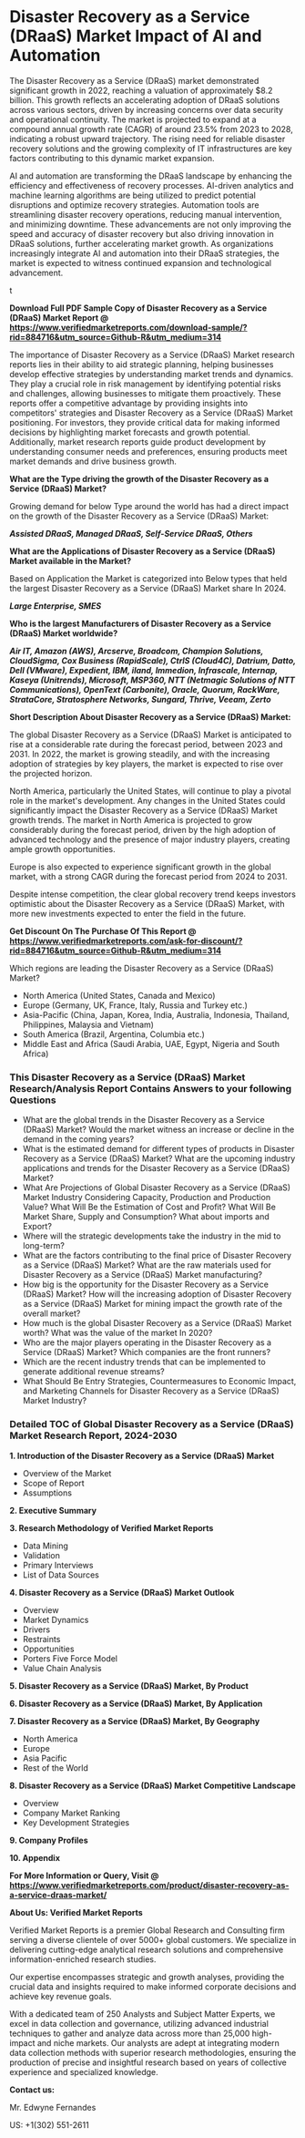 <meta name="title" content="Global Disaster Recovery as a Service (DRaaS) Market Impact of AI and Automation"><meta name="description" content="The Disaster Recovery as a Service (DRaaS) market demonstrated significant growth in 2022, reaching a valuation of approximately $8.2 billion. This growth reflects an "><meta name="title" content="Disaster Recovery as a Service (DRaaS) Market Size, Share, Scope, Trends, Growth, Opportunities, Analysis, Forecast"><h1>Disaster Recovery as a Service (DRaaS) Market Impact of AI and Automation</h1><p>The Disaster Recovery as a Service (DRaaS) market demonstrated significant growth in 2022, reaching a valuation of approximately $8.2 billion. This growth reflects an accelerating adoption of DRaaS solutions across various sectors, driven by increasing concerns over data security and operational continuity. The market is projected to expand at a compound annual growth rate (CAGR) of around 23.5% from 2023 to 2028, indicating a robust upward trajectory. The rising need for reliable disaster recovery solutions and the growing complexity of IT infrastructures are key factors contributing to this dynamic market expansion.</p><p>AI and automation are transforming the DRaaS landscape by enhancing the efficiency and effectiveness of recovery processes. AI-driven analytics and machine learning algorithms are being utilized to predict potential disruptions and optimize recovery strategies. Automation tools are streamlining disaster recovery operations, reducing manual intervention, and minimizing downtime. These advancements are not only improving the speed and accuracy of disaster recovery but also driving innovation in DRaaS solutions, further accelerating market growth. As organizations increasingly integrate AI and automation into their DRaaS strategies, the market is expected to witness continued expansion and technological advancement.</p>t</p><p id="" class=""><strong>Download Full PDF Sample Copy of Disaster Recovery as a Service (DRaaS) Market Report @ <a href="https://www.verifiedmarketreports.com/download-sample/?rid=884716&utm_source=Github-R&utm_medium=314" target="_blank">https://www.verifiedmarketreports.com/download-sample/?rid=884716&utm_source=Github-R&utm_medium=314</a></strong></p><p>The importance of&nbsp;Disaster Recovery as a Service (DRaaS) Market research reports lies in their ability to aid strategic planning, helping businesses develop effective strategies by understanding market trends and dynamics. They play a crucial role in risk management by identifying potential risks and challenges, allowing businesses to mitigate them proactively. These reports offer a competitive advantage by providing insights into competitors' strategies and Disaster Recovery as a Service (DRaaS) Market positioning. For investors, they provide critical data for making informed decisions by highlighting market forecasts and growth potential. Additionally, market research reports guide product development by understanding consumer needs and preferences, ensuring products meet market demands and drive business growth.</p><p><strong>What are the&nbsp;Type driving the growth of the Disaster Recovery as a Service (DRaaS) Market?</strong></p><p id="" class="">Growing demand for below Type around the world has had a direct impact on the growth of the Disaster Recovery as a Service (DRaaS) Market:</p><em><strong>Assisted DRaaS, Managed DRaaS, Self-Service DRaaS, Others</strong></em></p><strong>What are the&nbsp;Applications&nbsp;of Disaster Recovery as a Service (DRaaS) Market available in the Market?</strong></p><p id="" class="">Based on Application the Market is categorized into Below types that held the largest Disaster Recovery as a Service (DRaaS) Market share In 2024.</p><em><strong>Large Enterprise, SMES</strong></em></p><strong>Who is the largest Manufacturers of Disaster Recovery as a Service (DRaaS) Market worldwide?</strong></p><p><em><strong>Air IT, Amazon (AWS), Arcserve, Broadcom, Champion Solutions, CloudSigma, Cox Business (RapidScale), CtrlS (Cloud4C), Datrium, Datto, Dell (VMware), Expedient, IBM, iland, Immedion, Infrascale, Internap, Kaseya (Unitrends), Microsoft, MSP360, NTT (Netmagic Solutions of NTT Communications), OpenText (Carbonite), Oracle, Quorum, RackWare, StrataCore, Stratosphere Networks, Sungard, Thrive, Veeam, Zerto</strong></em></p><p id="" class=""><strong>Short Description About Disaster Recovery as a Service (DRaaS) Market:</strong></p><p>The global Disaster Recovery as a Service (DRaaS) Market is anticipated to rise at a considerable rate during the forecast period, between 2023 and 2031. In 2022, the market is growing steadily, and with the increasing adoption of strategies by key players, the market is expected to rise over the projected horizon.</p><p>North America, particularly the United States, will continue to play a pivotal role in the market's development. Any changes in the United States could significantly impact the Disaster Recovery as a Service (DRaaS) Market growth trends. The market in North America is projected to grow considerably during the forecast period, driven by the high adoption of advanced technology and the presence of major industry players, creating ample growth opportunities.</p><p>Europe is also expected to experience significant growth in the global market, with a strong CAGR during the forecast period from 2024 to 2031.</p><p>Despite intense competition, the clear global recovery trend keeps investors optimistic about the Disaster Recovery as a Service (DRaaS) Market, with more new investments expected to enter the field in the future.</p><p id="" class=""><strong>Get Discount On The Purchase Of This Report @ <a href="https://www.verifiedmarketreports.com/ask-for-discount/?rid=884716&utm_source=Github-R&utm_medium=314" target="_blank">https://www.verifiedmarketreports.com/ask-for-discount/?rid=884716&utm_source=Github-R&utm_medium=314</a></strong></p>Which regions are leading the Disaster Recovery as a Service (DRaaS) Market?</p><ul><li>North America (United States, Canada and Mexico)</li><li>Europe (Germany, UK, France, Italy, Russia and Turkey etc.)</li><li>Asia-Pacific (China, Japan, Korea, India, Australia, Indonesia, Thailand, Philippines, Malaysia and Vietnam)</li><li>South America (Brazil, Argentina, Columbia etc.)</li><li>Middle East and Africa (Saudi Arabia, UAE, Egypt, Nigeria and South Africa)</li></ul><h3 id="" class="">This Disaster Recovery as a Service (DRaaS) Market Research/Analysis Report Contains Answers to your following Questions</h3><ul><li>What are the global trends in the Disaster Recovery as a Service (DRaaS) Market? Would the market witness an increase or decline in the demand in the coming years?</li><li>What is the estimated demand for different types of products in Disaster Recovery as a Service (DRaaS) Market? What are the upcoming industry applications and trends for the Disaster Recovery as a Service (DRaaS) Market?</li><li>What Are Projections of Global Disaster Recovery as a Service (DRaaS) Market Industry Considering Capacity, Production and Production Value? What Will Be the Estimation of Cost and Profit? What Will Be Market Share, Supply and Consumption? What about imports and Export?</li><li>Where will the strategic developments take the industry in the mid to long-term?</li><li>What are the factors contributing to the final price of Disaster Recovery as a Service (DRaaS) Market? What are the raw materials used for Disaster Recovery as a Service (DRaaS) Market manufacturing?</li><li>How big is the opportunity for the Disaster Recovery as a Service (DRaaS) Market? How will the increasing adoption of Disaster Recovery as a Service (DRaaS) Market for mining impact the growth rate of the overall market?</li><li>How much is the global Disaster Recovery as a Service (DRaaS) Market worth? What was the value of the market In 2020?</li><li>Who are the major players operating in the Disaster Recovery as a Service (DRaaS) Market? Which companies are the front runners?</li><li>Which are the recent industry trends that can be implemented to generate additional revenue streams?</li><li>What Should Be Entry Strategies, Countermeasures to Economic Impact, and Marketing Channels for Disaster Recovery as a Service (DRaaS) Market Industry?</li></ul><h3 id="" class="">Detailed TOC of Global Disaster Recovery as a Service (DRaaS) Market Research Report, 2024-2030</h3><p id="" class=""><strong>1. Introduction of the Disaster Recovery as a Service (DRaaS) Market</strong></p><ul><li>Overview of the Market</li><li>Scope of Report</li><li>Assumptions</li></ul><p id="" class=""><strong>2. Executive Summary</strong></p><p id="" class=""><strong>3. Research Methodology of Verified Market Reports</strong></p><ul><li>Data Mining</li><li>Validation</li><li>Primary Interviews</li><li>List of Data Sources</li></ul><p id="" class=""><strong>4. Disaster Recovery as a Service (DRaaS) Market Outlook</strong></p><ul><li>Overview</li><li>Market Dynamics</li><li>Drivers</li><li>Restraints</li><li>Opportunities</li><li>Porters Five Force Model</li><li>Value Chain Analysis</li></ul><p id="" class=""><strong>5. Disaster Recovery as a Service (DRaaS) Market, By Product</strong></p><p id="" class=""><strong>6. Disaster Recovery as a Service (DRaaS) Market, By Application</strong></p><p id="" class=""><strong>7. Disaster Recovery as a Service (DRaaS) Market, By Geography</strong></p><ul><li>North America</li><li>Europe</li><li>Asia Pacific</li><li>Rest of the World</li></ul><p id="" class=""><strong>8. Disaster Recovery as a Service (DRaaS) Market Competitive Landscape</strong></p><ul><li>Overview</li><li>Company Market Ranking</li><li>Key Development Strategies</li></ul><p id="" class=""><strong>9. Company Profiles</strong></p><p id="" class=""><strong>10. Appendix</strong></p><p id="" class=""><strong>For More Information or Query, Visit @ <a href="https://www.verifiedmarketreports.com/product/disaster-recovery-as-a-service-draas-market/" target="_blank">https://www.verifiedmarketreports.com/product/disaster-recovery-as-a-service-draas-market/</a></strong></p><p id="" class=""><strong>About Us: Verified Market Reports</strong></p><p id="" class="">Verified Market Reports is a premier Global Research and Consulting firm serving a diverse clientele of over 5000+ global customers. We specialize in delivering cutting-edge analytical research solutions and comprehensive information-enriched research studies.</p><p id="" class="">Our expertise encompasses strategic and growth analyses, providing the crucial data and insights required to make informed corporate decisions and achieve key revenue goals.</p><p id="" class="">With a dedicated team of 250 Analysts and Subject Matter Experts, we excel in data collection and governance, utilizing advanced industrial techniques to gather and analyze data across more than 25,000 high-impact and niche markets. Our analysts are adept at integrating modern data collection methods with superior research methodologies, ensuring the production of precise and insightful research based on years of collective experience and specialized knowledge.</p><p id="" class=""><strong>Contact us:</strong></p><p id="" class="">Mr. Edwyne Fernandes</p><p id="" class="">US: +1(302) 551-2611</p>